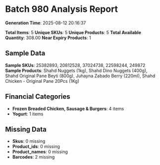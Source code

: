 # Batch 980 Analysis Report

**Generation Time**: 2025-08-12 20:16:37

**Total Items**: 5
**Unique SKUs**: 5
**Unique Products**: 5
**Total Available Quantity**: 308.00
**Near Expiry Products**: 1

## Sample Data
**Sample SKUs**: 25382893, 20812528, 37024738, 22598244, 249872
**Sample Products**: Shahd Nuggets (1kg), Shahd Dino Nuggets (400g), Shahd Original Pane Beyti (800g), Juhayna Zabado Berry (220ml), Shahd Chicken - Original Pane 20Pcs (1Kg)

## Financial Categories
- **Frozen Breaded Chicken, Sausage & Burgers**: 4 items
- **Yogurt**: 1 items

## Missing Data
- **Skus**: 0 missing
- **Product_ids**: 0 missing
- **Product_names**: 0 missing
- **Barcodes**: 2 missing
